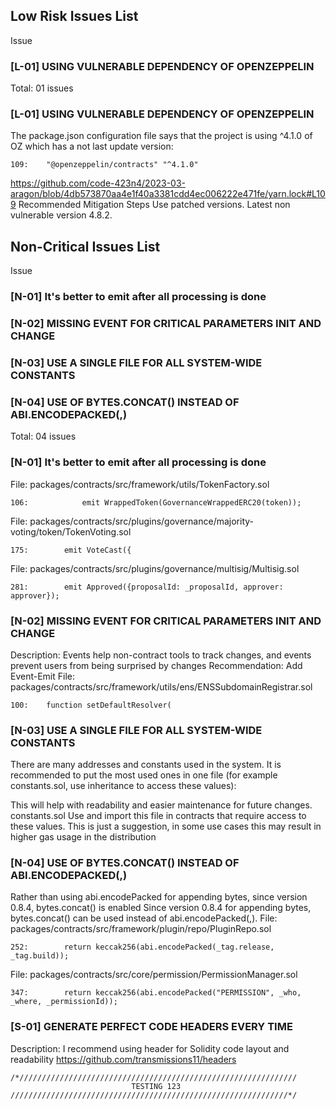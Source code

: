 ## Low Risk Issues List
Issue 
### [L-01] USING VULNERABLE DEPENDENCY OF OPENZEPPELIN
Total: 01 issues

### [L-01] USING VULNERABLE DEPENDENCY OF OPENZEPPELIN
The package.json configuration file says that the project is using ^4.1.0  of OZ which has a not last update version:
```
109:    "@openzeppelin/contracts" "^4.1.0"
```
https://github.com/code-423n4/2023-03-aragon/blob/4db573870aa4e1f40a3381cdd4ec006222e471fe/yarn.lock#L109
Recommended Mitigation Steps
Use patched versions.
Latest non vulnerable version 4.8.2.

## Non-Critical Issues List
Issue 
### [N-01] It's better to emit after all processing is done
### [N-02] MISSING EVENT FOR CRITICAL PARAMETERS INIT AND CHANGE
### [N-03] USE A SINGLE FILE FOR ALL SYSTEM-WIDE CONSTANTS
### [N-04] USE OF BYTES.CONCAT() INSTEAD OF ABI.ENCODEPACKED(,)

Total: 04 issues

### [N-01] It's better to emit after all processing is done
File: packages/contracts/src/framework/utils/TokenFactory.sol
```
106:            emit WrappedToken(GovernanceWrappedERC20(token));
```
File: packages/contracts/src/plugins/governance/majority-voting/token/TokenVoting.sol
```
175:        emit VoteCast({
```
File: packages/contracts/src/plugins/governance/multisig/Multisig.sol
```
281:        emit Approved({proposalId: _proposalId, approver: approver});
```

### [N-02] MISSING EVENT FOR CRITICAL PARAMETERS INIT AND CHANGE
Description:
Events help non-contract tools to track changes, and events prevent users from being surprised by changes
Recommendation:
Add Event-Emit
File: packages/contracts/src/framework/utils/ens/ENSSubdomainRegistrar.sol
```
100:    function setDefaultResolver(
```

### [N-03] USE A SINGLE FILE FOR ALL SYSTEM-WIDE CONSTANTS
There are many addresses and constants used in the system. It is recommended to put the most used ones in one file (for example constants.sol, use inheritance to access these values):

This will help with readability and easier maintenance for future changes.
constants.sol
Use and import this file in contracts that require access to these values. This is just a suggestion, in some use cases this may result in higher gas usage in the distribution

### [N-04] USE OF BYTES.CONCAT() INSTEAD OF ABI.ENCODEPACKED(,)
Rather than using abi.encodePacked for appending bytes, since version 0.8.4, bytes.concat() is enabled
Since version 0.8.4 for appending bytes, bytes.concat() can be used instead of abi.encodePacked(,).
File: packages/contracts/src/framework/plugin/repo/PluginRepo.sol
```
252:        return keccak256(abi.encodePacked(_tag.release, _tag.build));
```
File: packages/contracts/src/core/permission/PermissionManager.sol
```
347:        return keccak256(abi.encodePacked("PERMISSION", _who, _where, _permissionId));
```

### [S-01] GENERATE PERFECT CODE HEADERS EVERY TIME
Description:
I recommend using header for Solidity code layout and readability
https://github.com/transmissions11/headers
```
/*//////////////////////////////////////////////////////////////
                           TESTING 123
//////////////////////////////////////////////////////////////*/
```